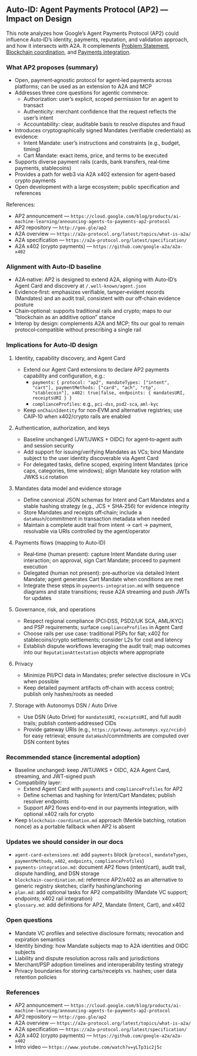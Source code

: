 ## Auto‑ID: Agent Payments Protocol (AP2) — Impact on Design

This note analyzes how Google’s Agent Payments Protocol (AP2) could influence Auto‑ID’s identity, payments, reputation, and validation approach, and how it intersects with A2A. It complements [Problem Statement](../problem/auto-id-problem-statement.md), [Blockchain coordination](./blockchain-coordination.md), and [Payments integration](./payments-integration.md).

### What AP2 proposes (summary)

- Open, payment‑agnostic protocol for agent‑led payments across platforms; can be used as an extension to A2A and MCP
- Addresses three core questions for agentic commerce:
  - Authorization: user’s explicit, scoped permission for an agent to transact
  - Authenticity: merchant confidence that the request reflects the user’s intent
  - Accountability: clear, auditable basis to resolve disputes and fraud
- Introduces cryptographically signed Mandates (verifiable credentials) as evidence:
  - Intent Mandate: user’s instructions and constraints (e.g., budget, timing)
  - Cart Mandate: exact items, price, and terms to be executed
- Supports diverse payment rails (cards, bank transfers, real‑time payments, stablecoins)
- Provides a path for web3 via A2A x402 extension for agent‑based crypto payments
- Open development with a large ecosystem; public specification and references

References:

- AP2 announcement — `https://cloud.google.com/blog/products/ai-machine-learning/announcing-agents-to-payments-ap2-protocol`
- AP2 repository — `http://goo.gle/ap2`
- A2A overview — `https://a2a-protocol.org/latest/topics/what-is-a2a/`
- A2A specification — `https://a2a-protocol.org/latest/specification/`
- A2A x402 (crypto payments) — `https://github.com/google-a2a/a2a-x402`

### Alignment with Auto‑ID baseline

- A2A‑native: AP2 is designed to extend A2A, aligning with Auto‑ID’s Agent Card and discovery at `/.well-known/agent.json`
- Evidence‑first: emphasizes verifiable, tamper‑evident records (Mandates) and an audit trail, consistent with our off‑chain evidence posture
- Chain‑optional: supports traditional rails and crypto; maps to our “blockchain as an additive option” stance
- Interop by design: complements A2A and MCP; fits our goal to remain protocol‑compatible without prescribing a single rail

### Implications for Auto‑ID design

1. Identity, capability discovery, and Agent Card

   - Extend our Agent Card extensions to declare AP2 payments capability and configuration, e.g.:
     - `payments`: `{ protocol: "ap2", mandateTypes: ["intent", "cart"], paymentMethods: ["card", "ach", "rtp", "stablecoin"], x402: true|false, endpoints: { mandatesURI, receiptsURI } }`
     - `complianceProfiles`: e.g., `pci-dss`, `psd2-sca`, `aml-kyc`
   - Keep `onChainIdentity` for non‑EVM and alternative registries; use CAIP‑10 when x402/crypto rails are enabled

2. Authentication, authorization, and keys

   - Baseline unchanged (JWT/JWKS + OIDC) for agent‑to‑agent auth and session security
   - Add support for issuing/verifying Mandates as VCs; bind Mandate subject to the user identity discoverable via Agent Card
   - For delegated tasks, define scoped, expiring Intent Mandates (price caps, categories, time windows); align Mandate key rotation with JWKS `kid` rotation

3. Mandates data model and evidence storage

   - Define canonical JSON schemas for Intent and Cart Mandates and a stable hashing strategy (e.g., JCS + SHA‑256) for evidence integrity
   - Store Mandates and receipts off‑chain; include a `dataHash`/commitment in transaction metadata when needed
   - Maintain a complete audit trail from intent → cart → payment, resolvable via URIs controlled by the agent/operator

4. Payments flows (mapping to Auto‑ID)

   - Real‑time (human present): capture Intent Mandate during user interaction; on approval, sign Cart Mandate; proceed to payment execution
   - Delegated (human not present): pre‑authorize via detailed Intent Mandate; agent generates Cart Mandate when conditions are met
   - Integrate these steps in `payments-integration.md` with sequence diagrams and state transitions; reuse A2A streaming and push JWTs for updates

5. Governance, risk, and operations

   - Respect regional compliance (PCI‑DSS, PSD2/UK SCA, AML/KYC) and PSP requirements; surface `complianceProfiles` in Agent Card
   - Choose rails per use case: traditional PSPs for fiat; x402 for stablecoins/crypto settlements; consider L2s for cost and latency
   - Establish dispute workflows leveraging the audit trail; map outcomes into our `ReputationAttestation` objects where appropriate

6. Privacy

   - Minimize PII/PCI data in Mandates; prefer selective disclosure in VCs when possible
   - Keep detailed payment artifacts off‑chain with access control; publish only hashes/roots as needed

7. Storage with Autonomys DSN / Auto Drive

   - Use DSN (Auto Drive) for `mandatesURI`, `receiptsURI`, and full audit trails; publish content‑addressed CIDs
   - Provide gateway URIs (e.g., `https://gateway.autonomys.xyz/<cid>`) for easy retrieval; ensure `dataHash`/commitments are computed over DSN content bytes

### Recommended stance (incremental adoption)

- Baseline unchanged: keep JWT/JWKS + OIDC, A2A Agent Card, streaming, and JWT‑signed push
- Compatibility layer:
  - Extend Agent Card with `payments` and `complianceProfiles` for AP2
  - Define schemas and hashing for Intent/Cart Mandates; publish resolver endpoints
  - Support AP2 flows end‑to‑end in our payments integration, with optional x402 rails for crypto
- Keep `blockchain-coordination.md` approach (Merkle batching, rotation nonce) as a portable fallback when AP2 is absent

### Updates we should consider in our docs

- `agent-card-extensions.md`: add `payments` block (`protocol`, `mandateTypes`, `paymentMethods`, `x402`, `endpoints`, `complianceProfiles`)
- `payments-integration.md`: document AP2 flows (intent/cart), audit trail, dispute handling, and DSN storage
- `blockchain-coordination.md`: reference AP2/x402 as an alternative to generic registry sketches; clarify hashing/anchoring
- `plan.md`: add optional tasks for AP2 compatibility (Mandate VC support; endpoints; x402 rail integration)
- `glossary.md`: add definitions for AP2, Mandate (Intent, Cart), and x402

### Open questions

- Mandate VC profiles and selective disclosure formats; revocation and expiration semantics
- Identity binding: how Mandate subjects map to A2A identities and OIDC subjects
- Liability and dispute resolution across rails and jurisdictions
- Merchant/PSP adoption timelines and interoperability testing strategy
- Privacy boundaries for storing carts/receipts vs. hashes; user data retention policies

### References

- AP2 announcement — `https://cloud.google.com/blog/products/ai-machine-learning/announcing-agents-to-payments-ap2-protocol`
- AP2 repository — `http://goo.gle/ap2`
- A2A overview — `https://a2a-protocol.org/latest/topics/what-is-a2a/`
- A2A specification — `https://a2a-protocol.org/latest/specification/`
- A2A x402 (crypto payments) — `https://github.com/google-a2a/a2a-x402`
- Intro video — `https://www.youtube.com/watch?v=yLTp3ic2j5c`

